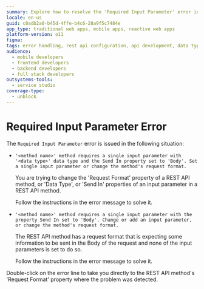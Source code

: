 ```yaml
---
summary: Explore how to resolve the 'Required Input Parameter' error in OutSystems 11 (O11) when configuring REST API methods.
locale: en-us
guid: c0adb2a0-b45d-4ffe-b4c6-28a9f5c7484e
app_type: traditional web apps, mobile apps, reactive web apps
platform-version: o11
figma:
tags: error handling, rest api configuration, api development, data types, debugging
audience:
  - mobile developers
  - frontend developers
  - backend developers
  - full stack developers
outsystems-tools:
  - service studio
coverage-type:
  - unblock
---
```


# Required Input Parameter Error

The `Required Input Parameter` error is issued in the following situation:

* `'<method name>' method requires a single input parameter with '<data type>' data type and the Send In property set to 'Body'. Set a single input parameter or change the method's request format.`

    You are trying to change the 'Request Format' property of a REST API method, or 'Data Type', or 'Send In' properties of an input parameter in a REST API method.

    Follow the instructions in the error message to solve it.

* `'<method name>' method requires a single input parameter with the property Send In set to 'Body'. Change or add an input parameter, or change the method's request format.`

    The REST API method has a request format that is expecting some information to be sent in the Body of the request and none of the input parameters is set to do so.

    Follow the instructions in the error message to solve it.

Double-click on the error line to take you directly to the REST API method's 'Request Format' property where the problem was detected.
